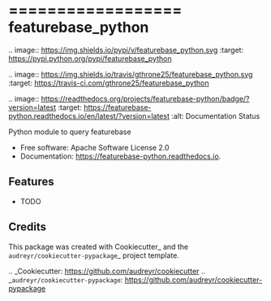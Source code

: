 ==================
featurebase_python
==================


.. image:: https://img.shields.io/pypi/v/featurebase_python.svg
        :target: https://pypi.python.org/pypi/featurebase_python

.. image:: https://img.shields.io/travis/gthrone25/featurebase_python.svg
        :target: https://travis-ci.com/gthrone25/featurebase_python

.. image:: https://readthedocs.org/projects/featurebase-python/badge/?version=latest
        :target: https://featurebase-python.readthedocs.io/en/latest/?version=latest
        :alt: Documentation Status




Python module to query featurebase


* Free software: Apache Software License 2.0
* Documentation: https://featurebase-python.readthedocs.io.


Features
--------

* TODO

Credits
-------

This package was created with Cookiecutter_ and the `audreyr/cookiecutter-pypackage`_ project template.

.. _Cookiecutter: https://github.com/audreyr/cookiecutter
.. _`audreyr/cookiecutter-pypackage`: https://github.com/audreyr/cookiecutter-pypackage

